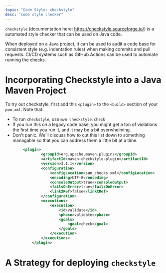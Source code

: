 ```yaml
---
topic: "Code Style: checkstyle"
desc: "code style checker"
---
```


`checkstyle` (documentation here: <https://checkstyle.sourceforge.io/>) is a automated style checker that can be used on Java code.

When deployed on a Java project, it can be used to audit a code base for consistent style (e.g. indentation rules)
when making commits and pull requests.   CI/CD systems such as GitHub Actions can be used to automate running the checks.

# Incorporating Checkstyle into a Java Maven Project

To try out checkstyle, first add this `<plugin>` to the `<build>` section of your `pom.xml`. Note that:
* To run `checkstyle`, use `mvn checkstyle:check`
* If you run this on a legacy code base, you might get a ton of violations the first time you run it, and it may be
  a bit overwhelming.
* Don't panic.  We'll discuss how to cut this list down to something managable so that you can address them
  a little bit at a time.

```xml
		<plugin>
				<groupId>org.apache.maven.plugins</groupId>
				<artifactId>maven-checkstyle-plugin</artifactId>
				<version>3.1.1</version>
				<configuration>
					<configLocation>sun_checks.xml</configLocation>
					<encoding>UTF-8</encoding>
					<consoleOutput>true</consoleOutput>
					<failsOnError>true</failsOnError>
					<linkXRef>false</linkXRef>
				</configuration>
				<executions>
					<execution>
						<id>validate</id>
						<phase>validate</phase>
						<goals>
							<goal>check</goal>
						</goals>
					</execution>
				</executions>
			</plugin>
```

# A Strategy for deploying `checkstyle`

